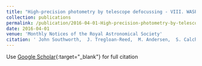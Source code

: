 ```yaml
---
title: "High-precision photometry by telescope defocussing - VIII. WASP-22, WASP-41, WASP-42 and WASP-55"
collection: publications
permalink: /publication/2016-04-01-High-precision-photometry-by-telescope-defocussing-VIII-WASP-22-WASP-41-WASP-42-and-WASP-55
date: 2016-04-01
venue: 'Monthly Notices of the Royal Astronomical Society'
citation: ' John Southworth,  J. Tregloan-Reed,  M. Andersen,  S. Calchi Novati,  S. Ciceri,  J. Colque,  G. D&apos;Ago,  M. Dominik,  D. Evans,  S. Gu,  A. Herrera-Cordova,  T. Hinse,  U. Jørgensen,  D. Juncher,  M. Kuffmeier,  L. Mancini,  N. Peixinho,  A. Popovas,  M. Rabus,  J. Skottfelt,  R. Tronsgaard,  E. Unda-Sanzana,  X. Wang,  O. Wertz,  K. Alsubai,  J. Andersen,  V. Bozza,  D. Bramich,  M. Burgdorf,  Y. Damerdji,  C. Diehl,  A. Elyiv,  R. Figuera Jaimes,  T. Haugbølle,  M. Hundertmark,  N. Kains,  E. Kerins,  H. Korhonen,  C. Liebig,  M. Mathiasen,  M. Penny,  S. Rahvar,  G. Scarpetta,  R. Schmidt,  C. Snodgrass,  D. Starkey,  J. Surdej,  C. Vilela,  C. von Essen,  Y. Wang, &quot;High-precision photometry by telescope defocussing - VIII. WASP-22, WASP-41, WASP-42 and WASP-55.&quot; Monthly Notices of the Royal Astronomical Society, 2016.'
---
```

Use [Google Scholar](https://scholar.google.com/scholar?q=High+precision+photometry+by+telescope+defocussing+++VIII.+WASP+22,+WASP+41,+WASP+42+and+WASP+55){:target="_blank"} for full citation